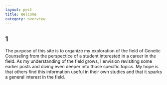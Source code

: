 ```yaml
---
layout: post
title: Welcome
category: overview
---
```



1
------
The purpose of this site is to organize my exploration of the field of Genetic Counseling from the perspectice of a student interested in a career in the field. As my understanding of the field grows, I envision revisiting some earlier posts and diving even deeper into those specific topics. My hope is that others find this information useful in their own studies and that it sparks a general interest in the field.
